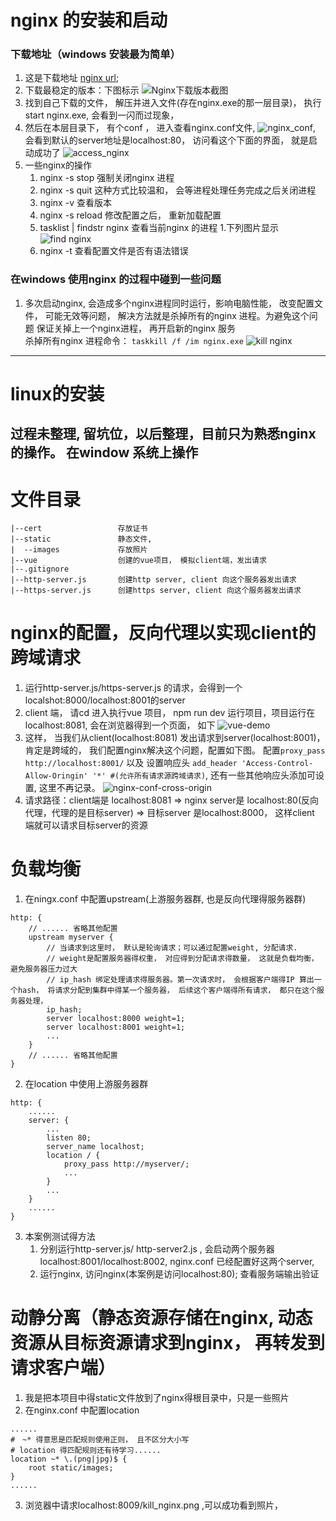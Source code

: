 # nginx 的安装和启动

### 下载地址（windows 安装最为简单）
1. 这是下载地址 [nginx url](https://nginx.org/en/download.html);    
2. 下载最稳定的版本：下图标示
![Nginx下载版本截图](static/images/nginx.jpg "nginx")
3. 找到自己下载的文件， 解压并进入文件(存在nginx.exe的那一层目录)， 执行start nginx.exe, 会看到一闪而过现象， 
4. 然后在本层目录下， 有个conf ， 进入查看nginx.conf文件, 
![nginx_conf](static/images/nginx_conf.png),
会看到默认的server地址是localhost:80， 访问看这个下面的界面， 就是启动成功了
![access_nginx](/static/images/access_nginx.png)
5. 一些nginx的操作
    1. nginx -s stop 强制关闭nginx 进程
    2. nginx -s quit 这种方式比较温和， 会等进程处理任务完成之后关闭进程
    3. nginx -v 查看版本
    4. nginx -s reload  修改配置之后， 重新加载配置
    5. tasklist | findstr nginx  查看当前nginx 的进程
        1.下列图片显示
        ![find nginx](/static/images//find_nginx.png)
    6. nginx -t 查看配置文件是否有语法错误
    
### 在windows 使用nginx 的过程中碰到一些问题
1. 多次启动nginx,  会造成多个nginx进程同时运行，影响电脑性能， 改变配置文件， 可能无效等问题， 解决方法就是杀掉所有的nginx 进程。为避免这个问题 保证关掉上一个nginx进程， 再开启新的nginx 服务  
杀掉所有nginx 进程命令： 
`
taskkill /f /im nginx.exe
`
![kill nginx](/static/images/kill_nginx.png)
---
# linux的安装
过程未整理, 留坑位，以后整理，目前只为熟悉nginx 的操作。 在window 系统上操作  
---
# 文件目录
```
|--cert                 存放证书
|--static               静态文件,
|  --images             存放照片 
|--vue                  创建的vue项目， 模拟client端，发出请求
|--.gitignore       
|--http-server.js       创建http server, client 向这个服务器发出请求
|--https-server.js      创建https server, client 向这个服务器发出请求
```
# nginx的配置，反向代理以实现client的跨域请求
1. 运行http-server.js/https-server.js 的请求，会得到一个localshot:8000/localhost:8001的server
2. client 端， 请cd 进入执行vue 项目， npm run dev 运行项目，项目运行在localhost:8081, 会在浏览器得到一个页面， 如下
    ![vue-demo](/static/images/vue-demo.png)
3. 这样， 当我们从client(localhost:8081) 发出请求到server(localhost:8001)， 肯定是跨域的， 我们配置nginx解决这个问题，配置如下图。 配置```proxy_pass  http://localhost:8001/``` 以及 设置响应头 ```add_header 'Access-Control-Allow-Oringin' '*' #(允许所有请求源跨域请求)```,  还有一些其他响应头添加可设置, 这里不再记录。
    ![nginx-conf-cross-origin](/static/images/nginx-conf-cross-origin.png)
4. 请求路径：client端是 localhost:8081 => nginx server是 localhost:80(反向代理，代理的是目标server) =>  目标server 是localhost:8000， 这样client 端就可以请求目标server的资源

# 负载均衡
1. 在ningx.conf 中配置upstream(上游服务器群, 也是反向代理得服务器群)
```
http: {
    // ...... 省略其他配置
    upstream myserver {
        // 当请求到这里时， 默认是轮询请求；可以通过配置weight, 分配请求.
        // weight是配置服务器得权重， 对应得到分配请求得数量， 这就是负载均衡，避免服务器压力过大
        // ip_hash 绑定处理请求得服务器。第一次请求时， 会根据客户端得IP 算出一个hash， 将请求分配到集群中得某一个服务器， 后续这个客户端得所有请求， 都只在这个服务器处理，
        ip_hash;
        server localhost:8000 weight=1; 
        server localhost:8001 weight=1; 
        ...
    }
    // ...... 省略其他配置
}
```
2. 在location 中使用上游服务器群
```
http: {
    ......
    server: {
        ...
        listen 80;
        server_name localhost;
        location / {
            proxy_pass http://myserver/;
            ...
        }
        ...
    }
    ......
}
```
3. 本案例测试得方法
    1.  分别运行http-server.js/ http-server2.js , 会启动两个服务器localhost:8001/localhost:8002, nginx.conf 已经配置好这两个server, 
    2.  运行nginx,  访问nginx(本案例是访问localhost:80); 查看服务端输出验证

# 动静分离（静态资源存储在nginx, 动态资源从目标资源请求到nginx， 再转发到请求客户端）
1. 我是把本项目中得static文件放到了nginx得根目录中，只是一些照片
2. 在nginx.conf 中配置location
```
......
#　~* 得意思是匹配规则使用正则， 且不区分大小写
# location 得匹配规则还有待学习......
location ~* \.(png|jpg)$ {
    root static/images;
}
......
```
3. 浏览器中请求localhost:8009/kill_nginx.png ,可以成功看到照片，


